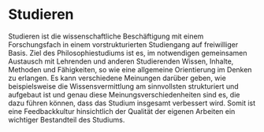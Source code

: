 <!---
   NAME - The NAME of this project is:
ethos

  FILE - The FILENAME of the current file is:
/a4.md

  CREATION - This project was CREATED on:
2017-01-28-16:15:00 UTC

  MODIFICATION - This project was last MODIFIED on:
2017-01-28-16:15:00 UTC

  VERSION - The current VERSION of this project is:
<git-commit-hash>-2017-01-28-16:15:00 UTC

  CREATOR(S) - This project was CREATED by:
Michael Czechowski, Martin Maga

  CONTACT - You can CONTACT the creator(s) or developer(s) of this project at:
E-Mail: mail@martinmaga.de

  COPYRIGHT - The COPYRIGHT holder of this project is:
COPYRIGHT (c) 2016 Martin Maga

  LICENSE - This project is LICENSED under the following license:
Martin Maga 2016 CC BY-SA 4.0 https://creativecommons.org

  SUBFILE – This is a SUBFILE! For more INFORMATION on this project go to:
/README.md
--->

# Studieren

Studieren ist die wissenschaftliche Beschäftigung mit einem Forschungsfach in einem vorstrukturierten Studiengang auf freiwilliger Basis. Ziel des Philosophiestudiums ist es, im notwendigen gemeinsamen Austausch mit Lehrenden und anderen Studierenden Wissen, Inhalte, Methoden und Fähigkeiten, so wie eine allgemeine Orientierung im Denken zu erlangen. Es kann verschiedene Meinungen darüber geben, wie beispielsweise die Wissensvermittlung am sinnvollsten strukturiert und aufgebaut ist und genau diese Meinungsverschiedenheiten sind es, die dazu führen können, dass das Studium insgesamt verbessert wird. Somit ist eine Feedbackkultur hinsichtlich der Qualität der eigenen Arbeiten ein wichtiger Bestandteil des Studiums. 
